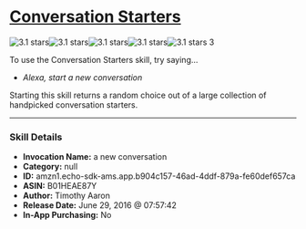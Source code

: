 # [Conversation Starters](http://alexa.amazon.com/#skills/amzn1.echo-sdk-ams.app.b904c157-46ad-4ddf-879a-fe60def657ca)
![3.1 stars](../../images/ic_star_black_18dp_1x.png)![3.1 stars](../../images/ic_star_black_18dp_1x.png)![3.1 stars](../../images/ic_star_black_18dp_1x.png)![3.1 stars](../../images/ic_star_half_black_18dp_1x.png)![3.1 stars](../../images/ic_star_border_black_18dp_1x.png) 3

To use the Conversation Starters skill, try saying...

* *Alexa, start a new conversation*

Starting this skill returns a random choice out of a large collection of handpicked conversation starters.

***

### Skill Details

* **Invocation Name:** a new conversation
* **Category:** null
* **ID:** amzn1.echo-sdk-ams.app.b904c157-46ad-4ddf-879a-fe60def657ca
* **ASIN:** B01HEAE87Y
* **Author:** Timothy Aaron
* **Release Date:** June 29, 2016 @ 07:57:42
* **In-App Purchasing:** No
